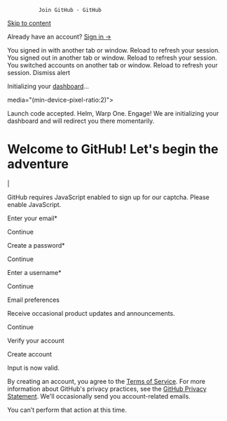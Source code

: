               Join GitHub · GitHub                                                           

[Skip to content](#start-of-content)

[](https://github.com/)

Already have an account? [Sign in →](/login?return_to=https%3A%2F%2Fgithub.com%2Fsignup%3Fref_cta%3DSign%2Bup%26ref_loc%3Dheader%2Blogged%2Bout%26ref_page%3D%252F%253Cuser-name%253E%252F%253Crepo-name%253E%252Ffiles%252Fdisambiguate%26source%3Dheader-repo%26source_repo%3Dalgolia%252Finstantsearch)

You signed in with another tab or window. Reload to refresh your session. You signed out in another tab or window. Reload to refresh your session. You switched accounts on another tab or window. Reload to refresh your session. Dismiss alert

Initializing your [dashboard](/)...

 media="(min-device-pixel-ratio:2)"> 

Launch code accepted. Helm, Warp One. Engage! We are initializing your dashboard and will redirect you there momentarily.

Welcome to GitHub! Let's begin the adventure
============================================

|

GitHub requires JavaScript enabled to sign up for our captcha. Please enable JavaScript.

   

Enter your email\*

 

Continue

Create a password\*

 

Continue

Enter a username\*

Continue

Email preferences

 Receive occasional product updates and announcements.

Continue

Verify your account

  

Create account

Input is now valid.

By creating an account, you agree to the [Terms of Service](/site/terms). For more information about GitHub's privacy practices, see the [GitHub Privacy Statement](/site/privacy). We'll occasionally send you account-related emails.

You can’t perform that action at this time.
